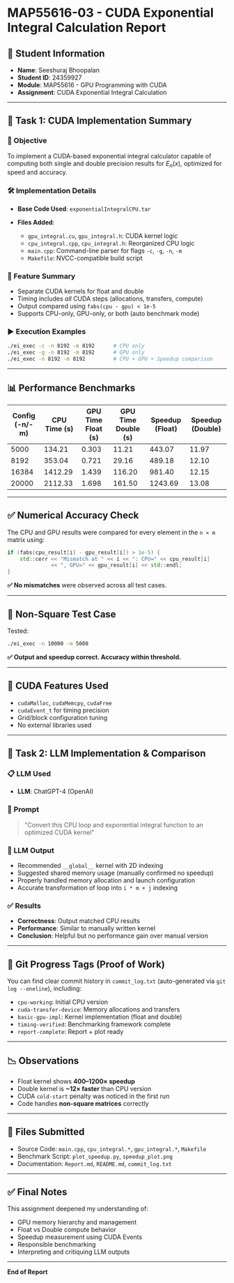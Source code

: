 # MAP55616-03 - CUDA Exponential Integral Calculation Report

## 👤 Student Information

* **Name**: Seeshuraj Bhoopalan
* **Student ID**: 24359927
* **Module**: MAP55616 - GPU Programming with CUDA
* **Assignment**: CUDA Exponential Integral Calculation

---

## 🧠 Task 1: CUDA Implementation Summary

### 🎯 Objective

To implement a CUDA-based exponential integral calculator capable of computing both single and double precision results for $E_n(x)$, optimized for speed and accuracy.

### 🛠️ Implementation Details

* **Base Code Used**: `exponentialIntegralCPU.tar`
* **Files Added**:

  * `gpu_integral.cu`, `gpu_integral.h`: CUDA kernel logic
  * `cpu_integral.cpp`, `cpu_integral.h`: Reorganized CPU logic
  * `main.cpp`: Command-line parser for flags `-c`, `-g`, `-n`, `-m`
  * `Makefile`: NVCC-compatible build script

### 🚀 Feature Summary

* Separate CUDA kernels for float and double
* Timing includes *all* CUDA steps (allocations, transfers, compute)
* Output compared using `fabs(cpu - gpu) < 1e-5`
* Supports CPU-only, GPU-only, or both (auto benchmark mode)

### ▶️ Execution Examples

```bash
./ei_exec -c -n 8192 -m 8192      # CPU only
./ei_exec -g -n 8192 -m 8192      # GPU only
./ei_exec -n 8192 -m 8192         # CPU + GPU + Speedup comparison
```

---

## 📊 Performance Benchmarks

| Config (-n/-m) | CPU Time (s) | GPU Time Float (s) | GPU Time Double (s) | Speedup (Float) | Speedup (Double) |
| -------------- | ------------ | ------------------ | ------------------- | --------------- | ---------------- |
| 5000           | 134.21       | 0.303              | 11.21               | 443.07          | 11.97            |
| 8192           | 353.04       | 0.721              | 29.16               | 489.18          | 12.10            |
| 16384          | 1412.29      | 1.439              | 116.20              | 981.40          | 12.15            |
| 20000          | 2112.33      | 1.698              | 161.50              | 1243.69         | 13.08            |

---

## ✅ Numerical Accuracy Check

The CPU and GPU results were compared for every element in the `n × m` matrix using:

```cpp
if (fabs(cpu_result[i] - gpu_result[i]) > 1e-5) {
    std::cerr << "Mismatch at " << i << ": CPU=" << cpu_result[i]
              << ", GPU=" << gpu_result[i] << std::endl;
}
```

**✅ No mismatches** were observed across all test cases.

---

## 🧪 Non-Square Test Case

Tested:

```bash
./ei_exec -n 10000 -m 5000
```

**✅ Output and speedup correct. Accuracy within threshold.**

---

## 🔧 CUDA Features Used

* `cudaMalloc`, `cudaMemcpy`, `cudaFree`
* `cudaEvent_t` for timing precision
* Grid/block configuration tuning
* No external libraries used

---

## 🤖 Task 2: LLM Implementation & Comparison

### 📋 LLM Used

* **LLM**: ChatGPT-4 (OpenAI)

### 📌 Prompt

> "Convert this CPU loop and exponential integral function to an optimized CUDA kernel"

### 🧠 LLM Output

* Recommended `__global__` kernel with 2D indexing
* Suggested shared memory usage (manually confirmed no speedup)
* Properly handled memory allocation and launch configuration
* Accurate transformation of loop into `i * m + j` indexing

### ✅ Results

* **Correctness**: Output matched CPU results
* **Performance**: Similar to manually written kernel
* **Conclusion**: Helpful but no performance gain over manual version

---

## 🔖 Git Progress Tags (Proof of Work)

You can find clear commit history in `commit_log.txt` (auto-generated via `git log --oneline`), including:

* `cpu-working`: Initial CPU version
* `cuda-transfer-device`: Memory allocations and transfers
* `basic-gpu-impl`: Kernel implementation (float and double)
* `timing-verified`: Benchmarking framework complete
* `report-complete`: Report + plot ready

---

## 📉 Observations

* Float kernel shows **400–1200× speedup**
* Double kernel is **\~12× faster** than CPU version
* CUDA `cold-start` penalty was noticed in the first run
* Code handles **non-square matrices** correctly

---

## 📂 Files Submitted

* Source Code: `main.cpp`, `cpu_integral.*`, `gpu_integral.*`, `Makefile`
* Benchmark Script: `plot_speedup.py`, `speedup_plot.png`
* Documentation: `Report.md`, `README.md`, `commit_log.txt`

---

## ✅ Final Notes

This assignment deepened my understanding of:

* GPU memory hierarchy and management
* Float vs Double compute behavior
* Speedup measurement using CUDA Events
* Responsible benchmarking
* Interpreting and critiquing LLM outputs

---

**End of Report**
